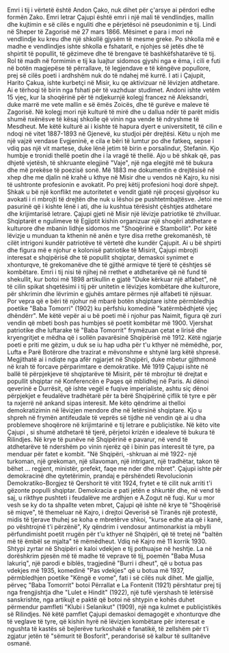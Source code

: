 Emri i tij i vërtetë është Andon Çako, nuk dihet për ç'arsye ai përdori edhe formën Zako. Emri letrar Çajupi është emri i një mali të vendlindjes, mallin dhe kujtimin e së cilës e nguliti dhe e përjetësoi në pseudonimin e tij. Lindi në Sheper të Zagorisë më 27 mars 1866. Mësimet e para i mori në vendlindje ku kreu dhe një shkollë gjysëm të mesme greke. Po shkolla më e madhe e vendlindjes ishte shkolla e fshatarit, e njohjes së jetës dhe të shpirtit të popullit, të gëzimeve dhe të brengave të bashkëfshatarëve të tij. Rol të madh në formimin e tij ka luajtur sidomos gjyshi nga e ëma, i cili e futi në botën magjepëse të përrallave, të legjendave e të këngëve popullore, prej së cilës poeti i ardhshëm nuk do të ndahej më kurrë. I ati i Çajupit, Harito Çakua, ishte kurbetçi në Misir, ku qe aktivizuar në lëvizjen atdhetare. Ai e tërhoqi të birin nga fshati për të vazhduar studimet. Andoni ishte vetëm 15 vjeç, kur la shoqërinë për të ndjekurnjë kolegj francez në Aleksandri, duke marrë me vete mallin e së ëmës Zoicës, dhe të gurëve e maleve të Zagorisë. Në kolegj mori një kulturë të mirë dhe u dallua ndër të parët midis shumë nxënësve të kësaj shkolle që vinin nga vende të ndryshme të Mesdheut. Me këtë kulturë ai i kishte të hapura dyert e universitetit, të cilin e ndoqi në vitet 1887-1893 në Gjenevë, ku studjoi për drejtësi. Këtu u njoh me një vajzë vendase Evgjeninë, e cila e bëri të lumtur po dhe fatkeq, sepse i vdiq pas një vit martese, duke lënë jetim të birin e porsalindur, Stefanin. Kjo humbje e tronidi thellë poetin dhe i la vragë të thellë.
Ajo u bë shkak që, pas dhjetë vjetësh, të shkruante elegjinë "Vaje", një nga elegjitë më të bukura dhe më prekëse të poezisë sonë.
Më 1883 me dokumentin e drejtësisë në xhep dhe me djalin në krahë u kthye në Misir dhe u vendos në Kajro, ku nisi të ushtronte profesionin e avokatit. Po prej këtij profesioni hoqi dorë shpejt. Shkak u bë një konflikt me autoritetet e vendit gjatë një proçesi gjyqësor ku avokati i ri mbrojti të drejtën dhe nuk u lëshoi pe pushtetmbajtësve. Jetoi me pasurinë që i kishte lënë i ati, dhe iu kushtua tërësisht çështjes atdhetare dhe krijimtarisë letrare.
Çajupi gjeti në Misir një lëvizje patriotike të zhvilluar. Shqiptarët e ngulimeve të Egjiptit kishin organizuar një shoqëri atdhetare e kulturore dhe mbanin lidhje sidomos me "Shoqërinë e Stambollit". Por këtë lëvizje u munduan ta kthenin në anën e tyre disa rrethe grekomanësh, të cilët intrigoni kundër patriotëve të vërtetë dhe kundër Çajupit. Ai u bë shpirti dhe figura më e njohur e kolonisë patriotike të Misirit, Çajupi mbrojti interesat e shqipërisë dhe të popullit shqiptar, demaskoi synimet e xhonturqve, të grekomanëve dhe të gjithë armiqve të tjerë të çështjes së kombëtare.
Emri i tij nisi të njihej në rrethet e atdhetarëve që në fund të shekullit, kur botoi më 1898 artikullin e gjatë "Duke kërkuar një alfabet", në të cilin spikat shqetësimi i tij për unitetin e lëvizjes kombëtare dhe kulturore, për shkrimin dhe lëvrimin e gjuhës amtare përmes një alfabeti të njësuar. Por vepra që e bëri të njohur në mbarë botën shqiptare ishte përmbledhja poetike "Baba Tomorri" (1902) ku përfshiu komedinë "katërmbëdhjetë vjeç dhëndërr". Me këtë vepër ai u bë poeti më i njohur pas Naimit, figura që zuri vendin që mbeti bosh pas humbjes së poetit kombëtar më 1900.
Vjershat patriotike dhe luftarake të "Baba Tomorrit" frymëzuan çetat e lirisë dhe kryengritjet e mëdha që i sollën pavarësinë Shqipërisë më 1912. Këtë ngjarje poeti e priti me gëzim, u duk se iu hap udha për t'u kthyer në mëmëdhè, por, Lufta e Parë Botërore dhe trazirat e mëvonshme e shtynë larg këtë shpresë. Megjithatë ai i ndiqte nga afër ngjarjet në Shqipëri, duke mbetur gjithmonë në krah të forcave përparimtare e demokratike. Më 1919 Çajupi ishte në ballë të përpjekjeve të shqiptarëve të Misirit, për të mbrojtur të drejtat e popullit shqiptar në Konferencën e Paqes që mblidhej në Paris. Ai dënoi qeverinë e Durrësit, që ishte vegël e fuqive imperialiste, ashtu siç dënoi përpjekjet e feudalëve tradhëtarë për ta bërë Shqipërinë çiflik të tyre e për ta nxjerrë në ankand sipas interesit. Me këto qëndrime ai thelloi demokratizimin në lëvizjen mendore dhe në letërsinë shqiptare. Kjo u shpreh në frymën antifeudale të veprës së tijdhe në vendin që ai u dha problemeve shoqërore në krijimtarinë e tij letrare e publiçistike. Në këto vite Çajupi , si shumë atdhetarë të tjerë, përjetoi krizën e idealeve të bukura të Rilindjes. Në krye të punëve në Shqipërinë e pavarur, në vend të atdhetarëve të ndershëm po vinin njerëz që i binin pas interesit të tyre, pa menduar për fatet e kombit. "Në Shqipëri, -shkruan ai më 1922- një turkoman, një grekoman, një sllavoman, një intrigant, një tradhëtar, takon të bëhet … regjent, ministër, prefekt, faqe me nder dhe mbret".
Çajupi ishte për demokracinë dhe qytetërimin, prandaj e përshëndeti Revolucionin Demokratiko-Borgjez të Qershorit të vitit 1924, frytet e të cilit nuk arriti t'i gëzonte populli shqiptar. Demokracia e pati jetën e shkurtër dhe, në vend të saj, u rikthye pushteti i feudalëve me ardhjen e A.Zogut në fuqi. Kur u mor vesh se ky do ta shpallte veten mbret, Çajupi që ishte në krye të "Shoqërisë së miqve", të themeluar në Kajro, i drejtoi Qeverisë së Tiranës një protestë, midis të tjerave thuhej se koha e mbretërve shkoi, "kurse edhe ata që i kanë, po vështrojnë t'i përzënë", Ky qëndrim i vendosur antimonarkist ia mbylli përfundimisht poetit rrugën për t'u kthyer në Shqipëri, që të tretej në "baltën më të ëmbël se mjalta" të mëmëdheut. Vdiq në Kajro më 11 korrik 1930. Shtypi zyrtar në Shqipëri e kaloi vdekjen e tij pothuajse në heshtje.
La në dorëshkrim pjesën më të madhe të veprave të tij, poemën "Baba Musa lakuriq", një parodi e biblës, tragjedinë "Burri i dheut", që u botua pas vdekjes më 1935, komedinë "Pas vdekjes" që u botua më 1937, përmbledhjen poetike "Këngë e vome", fati i së cilës nuk dihet. Me gjallje, përveç "Baba Tomorrit" botoi Përrallat e La Fontenit (1921) përshtatur prej tij nga frengjishtja dhe "Lulet e Hindit" (1922), një tufë vjershash të letërsisë sanskrishte, nga artikujt e paktë që botoi në shtypin e kohës duhet përmendur pamfleti "Klubi i Selanikut" (1909), një nga kulmet e publiçistikës së Rilindjes. Në këtë pamflet Çajupi demaskoi demagogët e xhonturqve dhe të veglave të tyre, që kishin hyrë në lëvizjen kombëtare për interesat e ngushta të kastës së bejlerëve turkoshakë e fanatikë, të zellshëm për t'i zgjatur jetën të "sëmurit të Bosforit", perandorisë së kalbur të sulltanëve osmanë.
